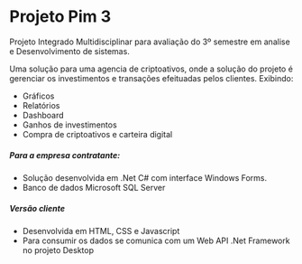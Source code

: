 # Projeto Pim 3
Projeto Integrado Multidisciplinar para avaliação do 3º semestre em analise e Desenvolvimento de sistemas.

Uma solução para uma agencia de criptoativos, onde a solução do projeto é gerenciar os investimentos e transações efeituadas pelos clientes. Exibindo:

- Gráficos
- Relatórios
- Dashboard
- Ganhos de investimentos
- Compra de criptoativos e carteira digital 

##### Para a empresa contratante:

- Solução desenvolvida em .Net C# com interface Windows Forms.
- Banco de dados Microsoft SQL Server

##### Versão cliente

- Desenvolvida em HTML, CSS e Javascript
- Para consumir os dados se comunica com um Web API .Net Framework no projeto Desktop
